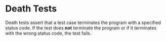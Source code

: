 # Death Tests

Death tests assert that a test case terminates the program with a specified status code.
If the test does **not** terminate the program or if it terminates with the wrong status code, the test fails.
